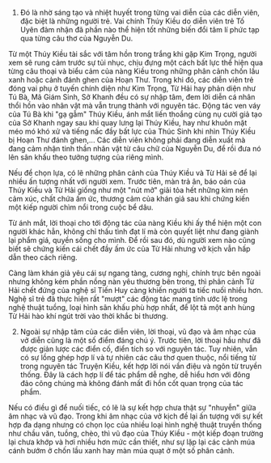 1. Đó là nhờ sáng tạo và nhiệt huyết trong từng vai diễn của các diễn viên, đặc biệt là những người trẻ. Vai chính Thúy Kiều do diễn viên trẻ Tố Uyên đảm nhận đã phần nào thể hiện tốt những biến đổi tâm lí phức tạp qua từng câu thơ của Nguyễn Du.

Từ một Thúy Kiều tài sắc với tâm hồn trong trắng khi gặp Kim Trọng, người xem sẽ rung cảm trước sự tủi nhục, chịu đựng một cách bất lực thể hiện qua từng câu thoại và biểu cảm của nàng Kiều trong những phân cảnh chốn lầu xanh hoặc cảnh đánh ghen của Hoạn Thư. Trong khi đó, các diễn viên trẻ đóng vai phụ ở tuyến chính diện như Kim Trọng, Từ Hải hay phản diện như Tú Bà, Mã Giám Sinh, Sở Khanh đều có sự nhập tâm, đem lời diễn cá nhân thổi hồn vào nhân vật mà vẫn trung thành với nguyên tác. Động tác ven váy của Tú Bà khi "gạ gẫm" Thúy Kiều, ánh mắt liến thoắng cùng nụ cười giả tạo của Sở Khanh ngay sau khi quay lưng lại Thúy Kiều, hay như khuôn mặt méo mó khó xử và tiếng nấc đầy bất lực của Thúc Sinh khi nhìn Thúy Kiều bị Hoạn Thư đánh ghen,... Các diễn viên không phải đang diễn xuất mà đang cảm nhận tinh thần nhân vật từ câu chữ của Nguyễn Du, để rồi đưa nó lên sân khấu theo tưởng tượng của riêng mình.

Nếu để chọn lựa, có lẽ những phân cảnh của Thúy Kiều và Từ Hải sẽ để lại nhiều ấn tượng nhất với người xem. Trước tiên, màn trả ân, báo oán của Thúy Kiều và Từ Hải giống như một "nút mở" giải tỏa hết những kim nén cảm xúc, chất chứa ấm ức, thương cảm của khán giả sau khi chứng kiến một kiếp người chìm nổi trong cuộc bể dâu.

Từ ánh mắt, lời thoại cho tới động tác của nàng Kiều khi ấy thể hiện một con người khác hẳn, không chỉ thấu tình đạt lí mà còn quyết liệt như đang giành lại phẩm giá, quyền sống cho mình. Để rồi sau đó, dù người xem nào cũng biết sẽ chứng kiến cái chết đầy ấm ức của Từ Hải nhưng vở kịch vẫn hấp dẫn theo cách riêng.

Càng làm khán giả yêu cái sự ngang tàng, cương nghị, chính trực bên ngoài nhưng không kém phần nồng nàn yêu thương bên trong, thì phân cảnh Từ Hải chết đứng của nghệ sĩ Tiến Huy càng khiến người ta tiếc nuối nhiều hơn. Nghệ sĩ trẻ đã thực hiện rất "mượt" các động tác mang tính ước lệ trong nghệ thuật tuồng, loại hình sân khấu phù hợp nhất, để lột tả một anh hùng Từ Hải hào khí ngút trời vào thời khắc bi thương.

2. Ngoài sự nhập tâm của các diễn viên, lời thoại, vũ đạo và âm nhạc của vở diễn cũng là một số điểm đáng chú ý. Trước tiên, lời thoại hầu như đã được giản lược các điển cố, điển tích so với nguyên tác. Tuy nhiên, vẫn có sự lồng ghép hợp lí và tự nhiên các câu thơ quen thuộc, nổi tiếng từ trong nguyên tác Truyện Kiều, kết hợp lời nói vần điệu và ngôn từ truyền thống. Đây là cách hợp lí để tác phẩm dễ nghe, dễ hiểu hơn với đông đảo công chúng mà không đánh mất đi hồn cốt quan trọng của tác phẩm.

Nếu có điều gì để nuối tiếc, có lẽ là sự kết hợp chưa thật sự "nhuyễn" giữa âm nhạc và vũ đạo. Trong khi âm nhạc của vở kịch đề lại ấn tượng với sự kết hợp đa dạng nhưng có chọn lọc của nhiều loại hình nghệ thuật truyền thống như chầu văn, tuồng, chèo, thì vũ đạo của Thúy Kiều - một kiếp đoạn trường lại chưa khớp và hơi nhiều hơn mức cần thiết, như sự lặp lại các cảnh múa cánh bướm ở chốn lầu xanh hay màn múa quạt ở một số phân cảnh.